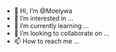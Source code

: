 - 👋 Hi, I’m @Moelywa
- 👀 I’m interested in ...
- 🌱 I’m currently learning ...
- 💞️ I’m looking to collaborate on ...
- 📫 How to reach me ...

<!---
Moelywa/Moelywa is a ✨ special ✨ repository because its `README.md` (this file) appears on your GitHub profile.
You can click the Preview link to take a look at your changes.
--->
